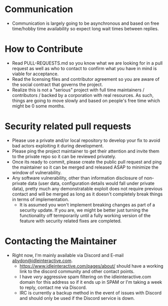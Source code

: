 # Communication

* Communication is largely going to be asynchronous and based on free time/hobby time availability so expect long wait times between replies.

# How to Contribute

* Read PULL-REQUESTS.md so you know what we are looking for in a pull request as well as who to contact to confirm what you have in mind is viable for acceptance.
* Read the licensing files and contributor agreement so you are aware of the social contract that governs the project.
* Realize this is not a "serious" project with full time maintainers / contributors / backed by a corporation with real resources. As such, things are going to move slowly and based on people's free time which might be 0 some months.

# Security related pull requests

* Please use a private and/or local repository to develop your fix to avoid bad actors exploiting it during development.
* Please ping the project maintainer to get their attention and invite them to the private repo so it can be reviewed privately.
* Once its ready to commit, please create the public pull request and ping the maintainer so it can be merged and released ASAP to minimize the window of vulnerability.
* Any software vulnerability, other than information disclosure of non-private data (user data, configuration details would fall under private data), pretty much any demonstratable exploit does not require previous contact and will be merged as long as it doesn't completely break things in terms of implementation.
    * It is assumed you won't implement breaking changes as part of a security update. If you are, we might be better just turning the functionality off termporarily until a fully working version of the feature with security related fixes are completed.

# Contacting the Maintainer

* Right now, I'm mainly available via Discord and E-mail <abydon@idleinteractive.com>.
    * https://www.idleinteractive.com/pages/about/ should have a working link to the discord community and other contact points.
    * I have *very* aggressive spam filtering on the idleinteractive.com domain for this address so if it ends up in SPAM or I'm taking a week to reply, contact me via Discord.
    * IRC is currently a backup method in the event of issues with Discord and should only be used if the Discord service is down.


